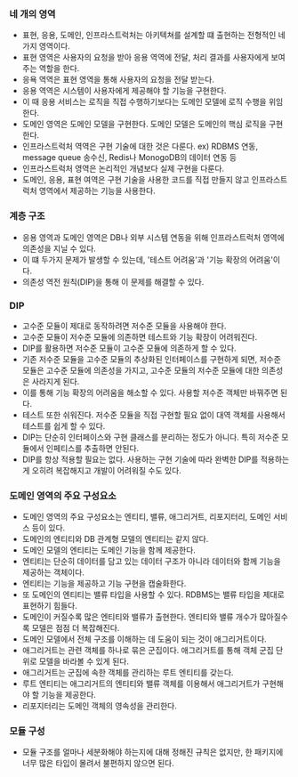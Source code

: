 ### 네 개의 영역
- 표현, 응용, 도메인, 인프라스트럭처는 아키텍쳐를 설계할 떄 출현하는 전형적인 네 가지 영역이다.
- 표현 영역은 사용자의 요청을 받아 응용 역역에 전달, 처리 결과를 사용자에게 보여주는 역할을 한다.
- 응욕 역역은 표현 영역을 통해 사용자의 요청을 전달 받는다.
- 응용 역역은 시스템이 사용자에게 제공해야 할 기능을 구현한다.
- 이 때 응용 서비스는 로직을 직접 수행하기보다는 도메인 모델에 로직 수행을 위임한다.
- 도메인 영역은 도메인 모델을 구현한다. 도메인 모델은 도메인의 핵심 로직을 구현한다.
- 인프라스트럭처 역역은 구현 기술에 대한 것은 다룬다. ex) RDBMS 연동, message queue 송수신, Redis나 MonogoDB의 데이터 연동 등
- 인프라스트럭처 영역은 논리적인 개념보다 실제 구현을 다룬다.
- 도메인, 응용, 표현 여역은 구현 기술을 사용한 코드를 직접 만들지 않고 인프라스트럭처 영역에서 제공하는 기능을 사용한다.

### 계층 구조
- 응용 영역과 도메인 영역은 DB나 외부 시스템 연동을 위해 인프라스트럭처 영역에 의존성을 지닐 수 있다.
- 이 떄 두가지 문제가 발생할 수 있는데, '테스트 어려움'과 '기능 확장의 어려움'이다.
- 의존성 역전 원칙(DIP)을 통해 이 문제를 해결할 수 있다.

### DIP
- 고수준 모듈이 제대로 동작하려면 저수준 모듈을 사용해야 한다.
- 고수준 모듈이 저수준 모듈에 의존하면 테스트와 기능 확장이 어려워진다.
- DIP를 활용하면 저수준 모듈이 고수준 모듈에 의존하게 할 수 있다.
- 기존 저수준 모듈을 고수준 모듈의 추상화된 인터페이스를 구현하게 되면, 저수준 모듈은 고수준 모듈에 의존성을 가지고, 고수준 모듈의 저수준 모듈에 대한 의존성은 사라지게 된다.
- 이를 통해 기능 확장의 어려움을 해소할 수 있다. 사용할 저수준 객체만 바꿔주면 된다.
- 테스트 또한 쉬워진다. 저수준 모듈을 직접 구현할 필요 없이 대역 객체를 사용해서 테스트를 쉽게 할 수 있다.
- DIP는 단순히 인터페이스와 구현 클래스를 분리하는 정도가 아니다. 특히 저수준 모듈에서 인페티스를 추출하면 안된다.
- DIP를 항상 적용할 필요는 없다. 사용하는 구현 기술에 따라 완벽한 DIP를 적용하는게 오히려 복잡해지고 개발이 어려워질 수도 있다.

### 도메인 영역의 주요 구성요소
- 도메인 영역의 주요 구성요소는 엔티티, 밸류, 애그리거트, 리포지터리, 도메인 서비스 등이 있다.
- 도메인의 엔티티와 DB 관계형 모델의 엔티티는 같지 않다.
- 도메인 모델의 엔티티는 도메인 기능을 함께 제공한다.
- 엔티티는 단순히 데이터를 담고 있는 데이터 구조가 아니라 데이터와 함께 기능을 제공하는 객체이다.
- 엔티티는 기능을 제공하고 기능 구현을 캡술화한다.
- 또 도메인의 엔티티는 밸류 타입을 사용할 수 있다. RDBMS는 밸류 타입을 제대로 표현하기 힘들다.
- 도메인이 커질수록 많은 엔티티와 밸류가 출현한다. 엔티티와 밸류 개수가 많아질수록 모델은 점점 더 복잡해진다.
- 도메인 모델에서 전체 구조를 이해하는 데 도움이 되는 것이 애그리거트이다.
- 애그리거트는 관련 객체를 하나로 묶은 군집이다. 애그리거트를 통해 객체 군집 단위로 모델을 바라볼 수 있게 된다.
- 애그리거트는 군집에 속한 객체를 관리하는 루트 엔티티를 갖는다.
- 루트 엔티티는 애그리거트의 엔티티와 밸류 객체를 이용해서 애그리거트가 구현해야 할 기능을 제공한다.
- 리포지터리는 도메인 객체의 영속성을 관리한다.

### 모듈 구성
- 모듈 구조를 얼마나 세분화해야 하는지에 대해 정해진 규칙은 없지만, 한 패키지에 너무 많은 타입이 몰려서 불편하지 않으면 된다.
